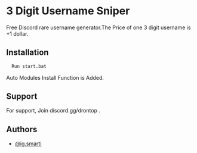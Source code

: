 
# 3 Digit Username Sniper

Free Discord rare username generator.The Price of one 3 digit username is +1 dollar.




## Installation

```bash
  Run start.bat
```
Auto Modules Install Function is Added.

    
## Support

For support, Join discord.gg/drontop .


## Authors

- [@ig.smarti](https://www.github.com/shapaterr)

